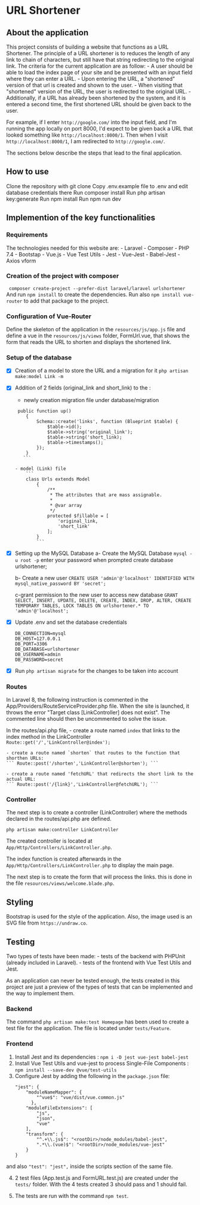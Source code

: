 # URL Shortener

## About the application

This project consists of building a website that functions as a URL Shortener. The principle of a URL shortener is to reduces the length of any link to chain of characters, but still have that string redirecting to the original link. The criteria for the current application are as follow:
	- A user should be able to load the index page of your site and be presented with an input field where they can enter a URL.
	- Upon entering the URL, a "shortened" version of that url is created and shown to the user.
	- When visiting that "shortened" version of the URL, the user is redirected to the original URL.
	- Additionally, if a URL has already been shortened by the system, and it is entered a second time, the first shortened URL should be given back to the user.

For example, if I enter `http://google.com/` into the input field, and I'm running the app locally on port 8000, I'd expect to be given back a URL that looked something like `http://localhost:8000/1`. Then when I visit `http://localhost:8000/1`, I am redirected to `http://google.com/`.

The sections below describe the steps that lead to the final application.


## How to use

Clone the repository with git clone
Copy .env.example file to .env and edit database credentials there
Run composer install
Run php artisan key:generate
Run npm install
Run npm run dev


## Implemention of the key functionalities

### Requirements
The technologies needed for this website are:
    - Laravel
    - Composer
    - PHP 7.4
    - Bootstap
    - Vue.js
    - Vue Test Utils
    - Jest
    - Vue-Jest
    - Babel-Jest
    - Axios vform


### Creation of the project with composer
` composer create-project --prefer-dist laravel/laravel urlshortener`
And run ``` npm install ``` to create the dependencies.
Run also ``` npm install vue-router ``` to add that package to the project.


### Configuration of Vue-Router
Define the skeleton of the application in the `resources/js/app.js` file and define a vue in the `resources/js/views` folder, FormUrl.vue, that shows the form that reads the URL to shorten and displays the shortened link.

### Setup of the database

- [X] Creation of a model to store the URL and a migration for it
 ```php artisan make:model Link -m```

- [X] Addition of 2 fields (original_link and short_link) to the :
    - newly creation migration file under database/migration
    ```
	 public function up()
	    {
	        Schema::create('links', function (Blueprint $table) {
	            $table->id();
	            $table->string('original_link');
	            $table->string('short_link);
	            $table->timestamps();
	        });
	    }
       ```

    - model (Link) file
		```
		class Urls extends Model
			{
			    /**
			     * The attributes that are mass assignable.
			     *
			     * @var array
			     */
			    protected $fillable = [
			        'original_link,
			        'short_link'
			    ];
			}
			```

- [X] Setting up the MySQL Database
	a- Create the MySQL Database
		```mysql -u root -p```
		enter your password when prompted
		create database urlshortener;

	b- Create a new user
		```
		CREATE USER 'admin'@'localhost' IDENTIFIED WITH mysql_native_password BY 'secret';
		```

	c-grant permission to the new user to access new database
		```
		GRANT SELECT, INSERT, UPDATE, DELETE, CREATE, INDEX, DROP, ALTER, CREATE TEMPORARY TABLES, LOCK TABLES ON urlshortener.* TO 'admin'@'localhost';
		```

- [X] Update .env and set the database credentials
	 ```
	DB_CONNECTION=mysql
	DB_HOST=127.0.0.1
	DB_PORT=3306
	DB_DATABASE=urlshortener
	DB_USERNAME=admin
	DB_PASSWORD=secret
	```

- [X] Run ```php artisan migrate``` for the changes to be taken into account


### Routes

In Laravel 8, the following instruction is commented in the App/Providers/RouteServiceProvider.php file. When the site is launched, it throws the error "Target class [LinkController] does not exist". The commented line should then be uncommented to solve the issue.

In the routes/api.php file, 
	- create a route named `index` that links to the index method in the LinkController
	``` Route::get('/','LinkController@index'); ```

	- create a route named `shorten` that routes to the function that shorthen URLs:
	``` Route::post('/shorten','LinkController@shorten'); ```

	- create a route named 'fetchURL' that redirects the short link to the actual URL:
	``` Route::post('/{link}','LinkController@fetchURL'); ```

### Controller

 The next step is to create a controller (LinkController) where the methods declared in the routes/api.php are defined.

 ``` php artisan make:controller LinkController ```

 The created controller is located at `App/Http/Controllers/LinkController.php`.

 The index function is created afterwards in the `App/Http/Controllers/LinkController.php` to display the main page.

The next step is to create the form that will process the links. this is done in the file `resources/views/welcome.blade.php`.


## Styling

Bootstrap is used for the style of the application. Also, the image used is an SVG file from `https://undraw.co`.


## Testing

Two types of tests have been made: 
	- tests of the backend with PHPUnit (already included in Laravel). 
	- tests of the frontend with Vue Test Utils and Jest.

As an application can never be tested enough, the tests created in this project are just a preview of the types of tests that can be implemented and the way to implement them.

### Backend
The command `php artisan make:test Homepage` has been used to create a test file for the application. The file is located under `tests/Feature`.

### Frontend
1. Install Jest and its dependencies : 
 	`npm i -D jest vue-jest babel-jest`
2. Install Vue Test Utils and vue-jest to process Single-File Components :
	`npm install --save-dev @vue/test-utils`
3. Configure Jest by adding the following in the `package.json` file:
	```
    "jest": {
    	"moduleNameMapper": {
		    "^vue$": "vue/dist/vue.common.js"
		  },
        "moduleFileExtensions": [
	        "js",
	        "json",
	        "vue"
        ],
        "transform": {
	        "^.+\\.js$": "<rootDir>/node_modules/babel-jest",
	        ".*\\.(vue)$": "<rootDir>/node_modules/vue-jest"
        }
    }
	```
and also `"test": "jest",` inside the scripts section of the same file.

4. 2 test files (App.test.js and FormURL.test.js) are created under the `tests/` folder. With the 4 tests created 3 should pass and 1 should fail.

5. The tests are run with the command `npm test`.

